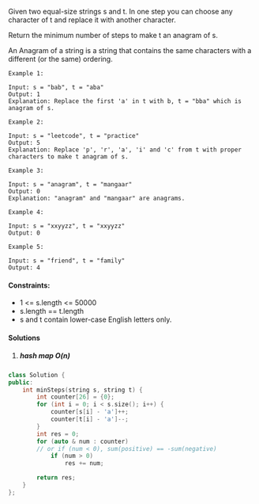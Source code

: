 Given two equal-size strings s and t. In one step you can choose any character of t and replace it with another character.

Return the minimum number of steps to make t an anagram of s.

An Anagram of a string is a string that contains the same characters with a different (or the same) ordering.

 

```
Example 1:

Input: s = "bab", t = "aba"
Output: 1
Explanation: Replace the first 'a' in t with b, t = "bba" which is anagram of s.

Example 2:

Input: s = "leetcode", t = "practice"
Output: 5
Explanation: Replace 'p', 'r', 'a', 'i' and 'c' from t with proper characters to make t anagram of s.

Example 3:

Input: s = "anagram", t = "mangaar"
Output: 0
Explanation: "anagram" and "mangaar" are anagrams. 

Example 4:

Input: s = "xxyyzz", t = "xxyyzz"
Output: 0

Example 5:

Input: s = "friend", t = "family"
Output: 4
```

 

#### Constraints:

-    1 <= s.length <= 50000
-    s.length == t.length
-    s and t contain lower-case English letters only.


#### Solutions

1. ##### hash map O(n)

```cpp
class Solution {
public:
    int minSteps(string s, string t) {
        int counter[26] = {0};
        for (int i = 0; i < s.size(); i++) {
            counter[s[i] - 'a']++;
            counter[t[i] - 'a']--;
        }
        int res = 0;
        for (auto & num : counter)
        // or if (num < 0), sum(positive) == -sum(negative)
            if (num > 0)
                res += num;

        return res;
    }
};
```